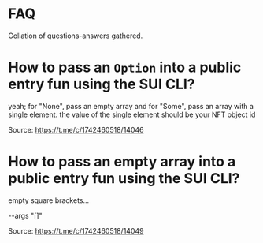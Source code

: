 # FAQ

Collation of questions-answers gathered.

# How to pass an `Option` into a public entry fun using the SUI CLI?

yeah; for "None", pass an empty array and for "Some", pass an array with a single element.
the value of the single element should be your NFT object id

Source: https://t.me/c/1742460518/14046

# How to pass an empty array into a public entry fun using the SUI CLI?

empty square brackets...

--args "[]"

Source: https://t.me/c/1742460518/14049